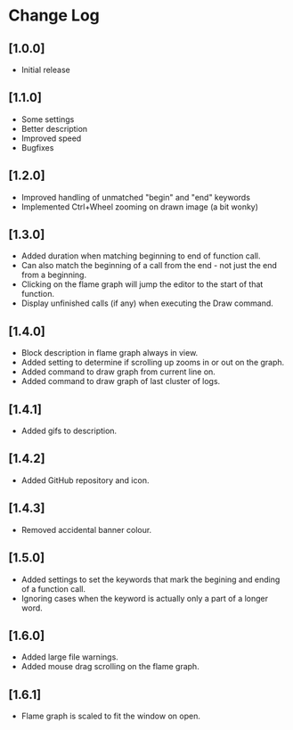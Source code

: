 # Change Log

## [1.0.0]
- Initial release

## [1.1.0]
- Some settings
- Better description
- Improved speed
- Bugfixes

## [1.2.0]
- Improved handling of unmatched "begin" and "end" keywords
- Implemented Ctrl+Wheel zooming on drawn image (a bit wonky)

## [1.3.0]
- Added duration when matching beginning to end of function call.
- Can also match the beginning of a call from the end - not just the end from a beginning.
- Clicking on the flame graph will jump the editor to the start of that function.
- Display unfinished calls (if any) when executing the Draw command.

## [1.4.0]
- Block description in flame graph always in view.
- Added setting to determine if scrolling up zooms in or out on the graph.
- Added command to draw graph from current line on.
- Added command to draw graph of last cluster of logs.

## [1.4.1]
- Added gifs to description.

## [1.4.2]
- Added GitHub repository and icon.

## [1.4.3]
- Removed accidental banner colour.

## [1.5.0]
- Added settings to set the keywords that mark the begining and ending of a function call.
- Ignoring cases when the keyword is actually only a part of a longer word.

## [1.6.0]
- Added large file warnings.
- Added mouse drag scrolling on the flame graph.

## [1.6.1]
- Flame graph is scaled to fit the window on open.
